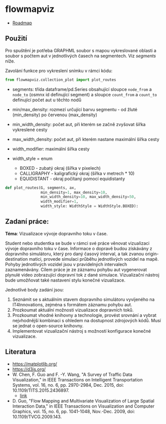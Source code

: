 # flowmapviz

* [Roadmap](../../wikis/Roadmap)

## Použití
Pro spuštění je potřeba GRAPHML soubor s mapou vykreslované oblasti a soubor s počtem aut v jednotlivých časech na segmentech.
Viz *segments* níže.

Zavolání funkce pro vykreslení snímku v rámci kódu:
```python
from flowmapviz.collection_plot import plot_routes
```
* segments: třída dataframe/pd.Series obsahující sloupce `node_from` a `node_to` (osmnx id definující segment)
a sloupce `count_from` a `count_to` definující počet aut u těchto nodů

*  min/max_density: rozmezí určující barvu segmentu - od žluté (min_density) po červenou (max_density)
* min_width_density: počet aut, při kterém se začně zvyšovat šířka vykreslené cesty
* max_width_density: počet aut, při kterém nastane maximální šířka cesty
* width_modifier: maximální šířka cesty
* width_style = enum
  * BOXED - zubatý okraj (šířka v pixelech)
  * CALLIGRAPHY - kaligrafický okraj (šířka v metrech * 10)
  * EQUIDISTANT - okraj počítaný pomocí equidistanty
```python
def plot_routes(G, segments, ax,
                min_density=1, max_density=10,
                min_width_density=10, max_width_density=50,
                width_modifier=1,
                width_style: WidthStyle = WidthStyle.BOXED):
```

## Zadaní práce:

**Téma**: Vizualizace vývoje dopravního toku v čase.

Student nebo studentka se bude v rámci své práce věnovat vizualizaci vývoje dopravního toku v čase. Informace o dopravě budou získávány z dopravního simulátoru, který pro daný časový interval, a tak zvanou origin-destination matici, provede simulaci průběhu jednotlivých vozidel na mapě. Pohyby jednotlivých vozidel jsou v pravidelných intervalech zaznamenávány. Cílem práce je ze záznamu pohybu aut vygenerovat plynulé video zobrazující dopravní tok z dané simulace. Vizualizační nástroj bude umožňovat také nastavení stylu konečné vizualizace. 

Jednotlivé body zadání jsou:
1.	Seznámit se s aktuálním stavem dopravního simulátoru vyvíjeného na IT4Innovations, zejména s formátem záznamu pohybu aut.
2.	Prozkoumat aktuální možnosti vizualizace dopravních toků.
3.	Prozkoumat vhodné knihovny a technologie, provést srovnání a vybrat nejvhodnější kombinaci s ohledem na dostupnost zdrojových kódů. Musí se jednat o open-source knihovny.
4.	Implementovat vizualizační nástroj s možností konfigurace konečné vizualizace.

## Literatura

* https://matplotlib.org/
* https://d3js.org/
* W. Chen, F. Guo and F. -Y. Wang, "A Survey of Traffic Data Visualization," in IEEE Transactions on Intelligent Transportation Systems, vol. 16, no. 6, pp. 2970-2984, Dec. 2015, doi: 10.1109/TITS.2015.2436897.
  * [link](https://ieeexplore.ieee.org/abstract/document/7120975?casa_token=SS_93qCqCkoAAAAA:HoxHGaz1nd4d4u_TCP7qhNqVbFyGSFSGeUl7hip1F0jfK0h17_CniYEfNoPmTdoi5fMxwAkiBnA)
* D. Guo, "Flow Mapping and Multivariate Visualization of Large Spatial Interaction Data," in IEEE Transactions on Visualization and Computer Graphics, vol. 15, no. 6, pp. 1041-1048, Nov.-Dec. 2009, doi: 10.1109/TVCG.2009.143.
